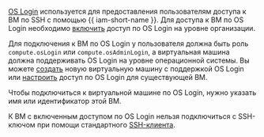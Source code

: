 [OS Login](../organization/concepts/os-login.md) используется для предоставления пользователям доступа к ВМ по SSH c помощью {{ iam-short-name }}. Для доступа к ВМ по OS Login необходимо [включить](../organization/operations/os-login-access.md) доступ по OS Login на уровне организации.

Для подключения к ВМ по OS Login у пользователя должна быть роль `compute.osLogin` или `compute.osAdminLogin`, а виртуальная машина должна поддерживать OS Login на уровне операционной системы. Вы можете [создать](../compute/operations/vm-connect/os-login-create-vm.md) новую виртуальную машину с поддержкой OS Login или [настроить](../compute/operations/vm-connect/enable-os-login.md) доступ по OS Login для существующей ВМ.

Чтобы подключиться к виртуальной машине по OS Login, нужно указать имя или идентификатор этой ВМ.

К ВМ с включенным доступом по OS Login нельзя подключиться с SSH-ключом при помощи стандартного [SSH-клиента](../compute/operations/vm-connect/ssh.md#vm-connect).